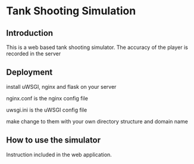 # Tank Shooting Simulation

## Introduction

This is a web based tank shooting simulator. The accuracy of the player is recorded in the server

## Deployment

install uWSGI, nginx and flask on your server

nginx.conf is the nginx config file

uwsgi.ini is the uWSGI config file

make change to them with your own directory structure and domain name

## How to use the simulator

Instruction included in the web application.